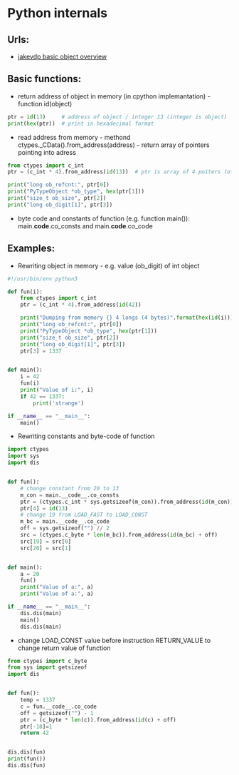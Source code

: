 # Python internals
## Urls:
* [jakevdp basic object overview](https://jakevdp.github.io/blog/2014/05/09/why-python-is-slow/)

## Basic functions:
* return address of object in memory (in cpython implemantation) - function id(object)

```python
ptr = id(13)     # address of object / integer 13 (integer is object)
print(hex(ptr))  # print in hexadecimal format
```
* read address from memory - methond ctypes._CData().from_address(address) - return array of pointers  pointing into adress

```python
from ctypes import c_int
ptr = (c_int * 4).from_address(id(13))  # ptr is array of 4 poiters (of lenght int) poiting to address of object int 13

print("long ob_refcnt:", ptr[0])
print("PyTypeObject *ob_type", hex(ptr[1]))
print("size_t ob_size", ptr[2])
print("long ob_digit[1]", ptr[3])
```

* byte code and constants of function (e.g. function main()): main.__code__.co_consts and main.__code__.co_code

## Examples:
* Rewriting object in memory - e.g. value (ob_digit) of int object
```python
#!/usr/bin/env python3

def fun(i):
    from ctypes import c_int
    ptr = (c_int * 4).from_address(id(42))

    print("Dumping from memory {} 4 longs (4 bytes)".format(hex(id(i))))
    print("long ob_refcnt:", ptr[0])
    print("PyTypeObject *ob_type", hex(ptr[1]))
    print("size_t ob_size", ptr[2])
    print("long ob_digit[1]", ptr[3])
    ptr[3] = 1337


def main():
    i = 42
    fun(i)
    print("Value of i:", i)
    if 42 == 1337:
        print('strange')

if __name__ == "__main__":
    main()
```

* Rewriting constants and byte-code of function
```python
import ctypes
import sys
import dis


def fun():
    # change constant from 20 to 13
    m_con = main.__code__.co_consts
    ptr = (ctypes.c_int * sys.getsizeof(m_con)).from_address(id(m_con))
    ptr[4] = id(13)
    # change 19 from LOAD_FAST to LOAD_CONST
    m_bc = main.__code__.co_code
    off = sys.getsizeof("") // 2
    src = (ctypes.c_byte * len(m_bc)).from_address(id(m_bc) + off)
    src[19] = src[0]
    src[20] = src[1]


def main():
    a = 20
    fun()
    print("Value of a:", a)
    print("Value of a:", a)

if __name__ == "__main__":
    dis.dis(main)
    main()
    dis.dis(main)
```

* change LOAD_CONST value before instruction RETURN_VALUE to change return value of function
```python
from ctypes import c_byte
from sys import getsizeof
import dis


def fun():
    temp = 1337
    c = fun.__code__.co_code
    off = getsizeof("") - 1
    ptr = (c_byte * len(c)).from_address(id(c) + off)
    ptr[-18]=1
    return 42


dis.dis(fun)
print(fun())
dis.dis(fun)
```
